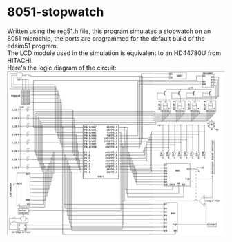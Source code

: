 # 8051-stopwatch
Written using the reg51.h file, this program simulates a stopwatch on an 8051 microchip, the ports are programmed for the default build of the edsim51 program.  
The LCD module used in the simulation is equivalent to an HD44780U from HITACHI.  
Here's the logic diagram of the circuit:  
![EDSIM51 logic diagram](https://github.com/EduLodi/8051-stopwatch/blob/main/edsim51_LD.jpg "Logic Diagram")
